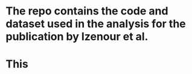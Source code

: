 # The repo contains the code and dataset used in the analysis for the publication by Izenour et al.

# This
